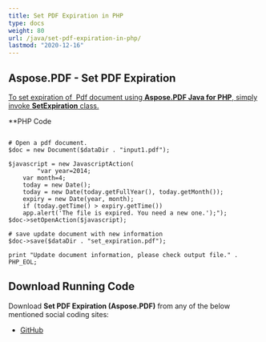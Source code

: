 ```yaml
---
title: Set PDF Expiration in PHP
type: docs
weight: 80
url: /java/set-pdf-expiration-in-php/
lastmod: "2020-12-16"
---
```



## Aspose.PDF - Set PDF Expiration
<ins>To set expiration of  Pdf document using **Aspose.PDF Java for PHP**, simply invoke **SetExpiration** class.

**PHP Code
```

# Open a pdf document.
$doc = new Document($dataDir . "input1.pdf");

$javascript = new JavascriptAction(
        "var year=2014;
    var month=4;
    today = new Date();
    today = new Date(today.getFullYear(), today.getMonth());
    expiry = new Date(year, month);
    if (today.getTime() > expiry.getTime())
    app.alert('The file is expired. You need a new one.');");
$doc->setOpenAction($javascript);

# save update document with new information
$doc->save($dataDir . "set_expiration.pdf");

print "Update document information, please check output file." . PHP_EOL;

```


## Download Running Code
Download **Set PDF Expiration (Aspose.PDF)** from any of the below mentioned social coding sites:

- [GitHub](https://github.com/aspose-pdf/Aspose.PDF-for-Java/blob/master/Plugins/Aspose_Pdf_Java_for_PHP/src/Aspose/Pdf/WorkingWithDocumentObject/SetExpiration.php)
